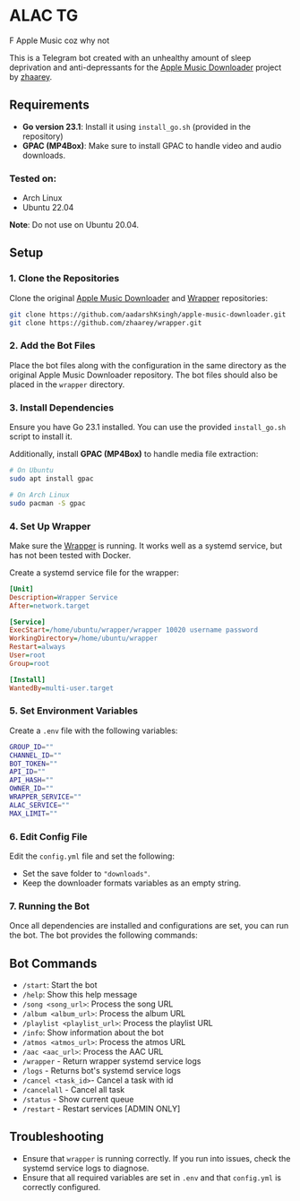 
# ALAC TG

F Apple Music coz why not

This is a Telegram bot created with an unhealthy amount of sleep deprivation and anti-depressants for the [Apple Music Downloader](https://github.com/zhaarey/apple-music-downloader) project by [zhaarey](https://github.com/zhaarey).

## Requirements

- **Go version 23.1**: Install it using `install_go.sh` (provided in the repository)
- **GPAC (MP4Box)**: Make sure to install GPAC to handle video and audio downloads.

### Tested on:
- Arch Linux
- Ubuntu 22.04

**Note**: Do not use on Ubuntu 20.04.

## Setup

### 1. Clone the Repositories

Clone the original [Apple Music Downloader](https://github.com/aadarshKsingh/apple-music-downloader) and [Wrapper](https://github.com/zhaarey/wrapper) repositories:

```bash
git clone https://github.com/aadarshKsingh/apple-music-downloader.git
git clone https://github.com/zhaarey/wrapper.git
```

### 2. Add the Bot Files

Place the bot files along with the configuration in the same directory as the original Apple Music Downloader repository. The bot files should also be placed in the `wrapper` directory.

### 3. Install Dependencies

Ensure you have Go 23.1 installed. You can use the provided `install_go.sh` script to install it.

Additionally, install **GPAC (MP4Box)** to handle media file extraction:

```bash
# On Ubuntu
sudo apt install gpac

# On Arch Linux
sudo pacman -S gpac
```

### 4. Set Up Wrapper

Make sure the [Wrapper](https://github.com/zhaarey/wrapper) is running. It works well as a systemd service, but has not been tested with Docker.

Create a systemd service file for the wrapper:

```ini
[Unit]
Description=Wrapper Service
After=network.target

[Service]
ExecStart=/home/ubuntu/wrapper/wrapper 10020 username password
WorkingDirectory=/home/ubuntu/wrapper
Restart=always
User=root
Group=root

[Install]
WantedBy=multi-user.target
```

### 5. Set Environment Variables

Create a `.env` file with the following variables:

```bash
GROUP_ID=""
CHANNEL_ID=""
BOT_TOKEN=""
API_ID=""
API_HASH=""
OWNER_ID=""
WRAPPER_SERVICE=""
ALAC_SERVICE=""
MAX_LIMIT=""
```

### 6. Edit Config File

Edit the `config.yml` file and set the following:

- Set the save folder to `"downloads"`.
- Keep the downloader formats variables as an empty string.

### 7. Running the Bot

Once all dependencies are installed and configurations are set, you can run the bot. The bot provides the following commands:

## Bot Commands

- `/start`: Start the bot
- `/help`: Show this help message
- `/song <song_url>`: Process the song URL
- `/album <album_url>`: Process the album URL
- `/playlist <playlist_url>`: Process the playlist URL
- `/info`: Show information about the bot
- `/atmos <atmos_url>`: Process the atmos URL
- `/aac <aac_url>`: Process the AAC URL
- `/wrapper` - Return wrapper systemd service logs
- `/logs` - Returns bot's systemd service logs
- `/cancel <task_id>`- Cancel a task with id
- `/cancelall` - Cancel all task
- `/status` - Show current queue
- `/restart` - Restart services [ADMIN ONLY]

## Troubleshooting

- Ensure that `wrapper` is running correctly. If you run into issues, check the systemd service logs to diagnose.
- Ensure that all required variables are set in `.env` and that `config.yml` is correctly configured.
